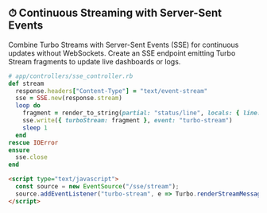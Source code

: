 ## ⏱ Continuous Streaming with Server-Sent Events
Combine Turbo Streams with Server-Sent Events (SSE) for continuous updates without WebSockets. Create an SSE endpoint emitting Turbo Stream fragments to update live dashboards or logs.

```ruby
# app/controllers/sse_controller.rb
def stream
  response.headers["Content-Type"] = "text/event-stream"
  sse = SSE.new(response.stream)
  loop do
    fragment = render_to_string(partial: "status/line", locals: { line: next_line })
    sse.write({ turboStream: fragment }, event: "turbo-stream")
    sleep 1
  end
rescue IOError
ensure
  sse.close
end
```

```html
<script type="text/javascript">
  const source = new EventSource("/sse/stream");
  source.addEventListener("turbo-stream", e => Turbo.renderStreamMessage(e.data));
</script>
```